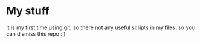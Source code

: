 # My stuff

it is my first time using git, so there not any useful 
scripts in my files, so you can dismiss this repo : )
